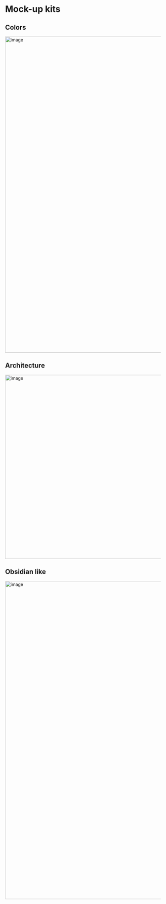 # Mock-up kits

## Colors
<img width="1024" height="1024" alt="image" src="https://github.com/user-attachments/assets/f51b9875-5076-4a2a-b3fd-a2717f32ce19" />

## Architecture
<img width="929" height="596" alt="image" src="https://github.com/user-attachments/assets/ca7b315f-e254-4195-a33b-24246f00ca19" />

## Obsidian like
<img width="1917" height="1030" alt="image" src="https://github.com/user-attachments/assets/07af90f4-1528-43cc-9cbd-41d38150da57" />
